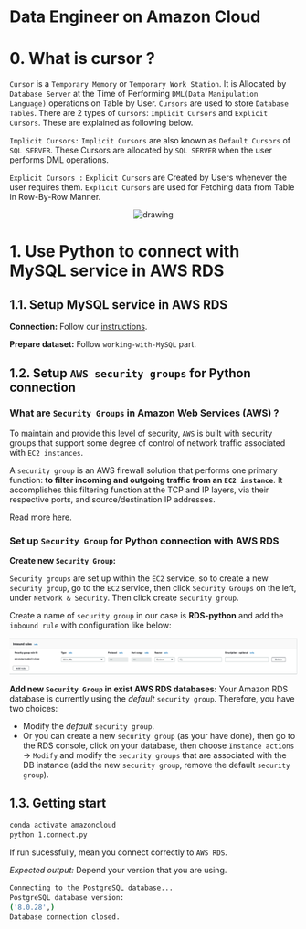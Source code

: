# Data Engineer on Amazon Cloud

# 0. What is cursor ?
`Cursor` is a `Temporary Memory` or `Temporary Work Station`. It is Allocated by `Database Server` at the Time of Performing `DML(Data Manipulation Language)` operations on Table by User. `Cursors` are used to store `Database Tables`. There are 2 types of `Cursors`: `Implicit Cursors` and `Explicit Cursors`. These are explained as following below.

`Implicit Cursors:`
`Implicit Cursors` are also known as `Default Cursors` of `SQL SERVER`. These Cursors are allocated by `SQL SERVER` when the user performs DML operations.

`Explicit Cursors :`
`Explicit Cursors` are Created by Users whenever the user requires them. `Explicit Cursors` are used for Fetching data from Table in Row-By-Row Manner.

<p align = "center">
    <img src="https://runestone.academy/ns/books/published/py4e-int/_images/cursor.svg" alt="drawing"/>
</p>

# 1. Use Python to connect with MySQL service in AWS RDS 
## 1.1. Setup MySQL service in AWS RDS

**Connection:**
Follow our [instructions](https://docs.google.com/presentation/d/1s8ZW-aKP_fAm28bbVhN4yDjD3ZacQyul/edit?usp=sharing&ouid=103057077167517333764&rtpof=true&sd=true).

**Prepare dataset:**
Follow `working-with-MySQL` part.

## 1.2. Setup `AWS security groups` for Python connection
### What are `Security Groups` in Amazon Web Services (AWS) ?
To maintain and provide this level of security, `AWS` is built with security groups that support some degree of control of network traffic associated with `EC2 instances`.

A `security group` is an AWS firewall solution that performs one primary function: **to filter incoming and outgoing traffic from an `EC2 instance`**. It accomplishes this filtering function at the TCP and IP layers, via their respective ports, and source/destination IP addresses.

Read more here.

### Set up `Security Group` for Python connection with AWS RDS
**Create new `Security Group`:**

`Security groups` are set up within the `EC2` service, so to create a new `security group`, go to the `EC2` service, then click `Security Groups` on the left, under `Network & Security`. Then click create `security group`. 

Create a name of `security group` in our case is **RDS-python** and add the `inbound rule` with configuration like below:

<p align = "center">
    <img src="https://github.com/DatacollectorVN/Data-Engineer-on-cloud/blob/master/public-imgs/inbound_rules_sec_group.png?raw=true" alt="drawing"/>
</p>

**Add new `Security Group` in exist AWS RDS databases:**
Your Amazon RDS database is currently using the *default* `security group`. Therefore, you have two choices:

- Modify the *default* `security group`.
- Or you can create a new `security group` (as your have done), then go to the RDS console, click on your database, then choose `Instance actions` -> `Modify` and modify the `security groups` that are associated with the DB instance (add the new `security group`, remove the default `security group`).

## 1.3. Getting start
```bash
conda activate amazoncloud
python 1.connect.py
```
If run sucessfully, mean you connect correctly to `AWS RDS`.

*Expected output:* Depend your version that you are using.
```bash
Connecting to the PostgreSQL database...
PostgreSQL database version:
('8.0.28',)
Database connection closed.
```
